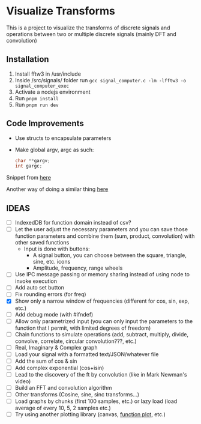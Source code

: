 # Visualize Transforms

This is a project to visualize the transforms of discrete signals and operations between two or multiple discrete signals (mainly DFT and convolution)

## Installation

1. Install fftw3 in /usr/include
2. Inside /src/signals/ folder run `gcc signal_computer.c -lm -lfftw3 -o signal_computer_exec`
2. Activate a nodejs environment
3. Run `pnpm install`
4. Run `pnpm run dev`

## Code Improvements

- Use structs to encapsulate parameters
- Make global argv, argc as such:

  ```c
  char **gargv;
  int gargc;
  ```

Snippet from [here](https://www.unix.com/programming/173428-how-access-argv-x-another-function-other-than-main.html)

Another way of doing a similar thing [here](https://stackoverflow.com/questions/43729256/argc-and-argv-for-functions-other-than-main)

## IDEAS
- [ ] IndexedDB for function domain instead of csv?
- [ ] Let the user adjust the necessary parameters and you can save those function parameters and combine them (sum, product, convolution) with other saved functions
    - Input is done with buttons:
        - A signal button, you can choose between the square, triangle, sine, etc. icons
        - Amplitude, frequency, range wheels
- [ ] Use IPC message passing or memory sharing instead of using node to invoke execution
- [ ] Add auto set button
- [ ] Fix rounding errors (for freq)
- [x] Show only a narrow window of frequencies (different for cos, sin, exp, etc.)
- [ ] Add debug mode (with #ifndef)
- [ ] Allow only parametrized input (you can only input the parameters to the function that I permit, with limited degrees of freedom)
- [ ] Chain functions to simulate operations (add, subtract, multiply, divide, convolve, correlate, circular convolution???, etc.)
- [ ] Real, Imaginary & Complex graph
- [ ] Load your signal with a formatted text/JSON/whatever file
- [ ] Add the sum of cos & sin
- [ ] Add complex exponential (cos+isin)
- [ ] Lead to the discovery of the ft by convolution (like in Mark Newman's video)
- [ ] Build an FFT and convolution algorithm
- [ ] Other transforms (Cosine, sine, sinc transforms...)
- [ ] Load graphs by chunks (first 100 samples, etc.) or lazy load (load average of every 10, 5, 2 samples etc.)
- [ ] Try using another plotting library (canvas, [function plot](https://mauriciopoppe.github.io/function-plot/), etc.)
